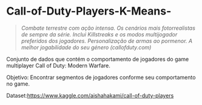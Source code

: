 # Call-of-Duty-Players-K-Means-

>*Combate terrestre com ação intensa. Os cenários mais fotorrealistas de sempre da série. Inclui Killstreaks e os modos multijogador preferidos dos jogadores. Personalização de armas ao pormenor. A melhor jogabilidade do seu género (callofduty.com)*

Conjunto de dados que contém o comportamento de jogadores do game multiplayer Call of Duty: Modern Warfare.

Objetivo: Encontrar segmentos de jogadores conforme seu comportamento no game.

Dataset:https://www.kaggle.com/aishahakami/call-of-duty-players
